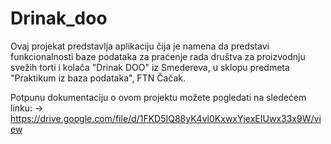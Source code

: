 # Drinak_doo

Ovaj projekat predstavlja aplikaciju čija je namena da predstavi funkcionalnosti baze podataka za praćenje rada društva za proizvodnju svežih torti i kolača "Drinak DOO" iz Smedereva, u sklopu predmeta "Praktikum iz baza podataka", FTN Čačak. 


Potpunu dokumentaciju o ovom projektu možete pogledati na sledećem linku:
->  https://drive.google.com/file/d/1FKD5IQ88yK4vl0KxwxYjexEIUwx33x9W/view

